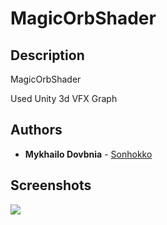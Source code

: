 # MagicOrbShader

## Description

MagicOrbShader

Used Unity 3d VFX Graph




## Authors

* **Mykhailo Dovbnia** - [Sonhokko](https://github.com/Sonhokko)


## Screenshots

![](MagicOrb.gif)
